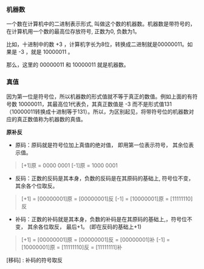 


### 机器数

一个数在计算机中的二进制表示形式, 叫做这个数的机器数。机器数是带符号的，在计算机用一个数的最高位存放符号, 正数为0, 负数为1。

比如，十进制中的数 +3 ，计算机字长为8位，转换成二进制就是00000011。如果是 -3 ，就是 10000011 。

那么，这里的 00000011 和 10000011 就是机器数。

### 真值

  因为第一位是符号位，所以机器数的形式值就不等于真正的数值。例如上面的有符号数 10000011，其最高位1代表负，其真正数值是 -3 而不是形式值131（10000011转换成十进制等于131）。所以，为区别起见，将带符号位的机器数对应的真正数值称为机器数的真值。

**原补反**

- 原码：原码就是符号位加上真值的绝对值， 即用第一位表示符号， 其余位表示值。

>[+1]原 = 0000 0001
[-1]原 = 1000 0001

- 反码：正数的反码是其本身，负数的反码是在其原码的基础上, 符号位不变，其余各个位取反。

>[+1] = [00000001]原 = [00000001]反
[-1] = [10000001]原 = [11111110]反

- 补码：正数的补码就是其本身，负数的补码是在其原码的基础上,，符号位不变， 其余各位取反， 最后+1。 (即在反码的基础上+1)

>[+1] = [00000001]原 = [00000001]反 = [00000001]补
[-1] = [10000001]原 = [11111110]反 = [11111111]补

[移码] : 补码的符号取反
<!--stackedit_data:
eyJoaXN0b3J5IjpbLTE2NDMyNTc1OTRdfQ==
-->